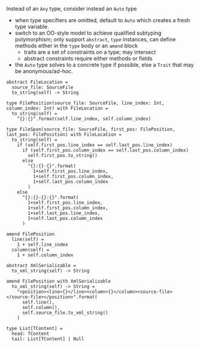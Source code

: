 Instead of an `Any` type, consider instead an `Auto` type
- when type specifiers are omitted, default to `Auto` which creates a fresh type
  variable.
- switch to an OO-style model to achieve qualified subtyping polymorphism;
  only support `abstract`, `type` instances, can define methods either in the
  `type` body or an `amend` block
  - traits are a set of constraints on a type; may intersect
  - abstract constraints require either methods or fields
- the `Auto` type solves to a concrete type if possible, else a `Trait` that may
  be anonymous/ad-hoc.

```
abstract FileLocation =
  source_file: SourceFile
  to_string(self) -> String

type FilePosition(source_file: SourceFile, line_index: Int, column_index: Int) with FileLocation =
  to_string(self) =
    "{}:{}".format(self.line_index, self.column_index)

type FileSpan(source_file: SourceFile, first_pos: FilePosition, last_pos: FilePosition) with FileLocation =
  to_string(self) =
    if (self.first_pos.line_index == self.last_pos.line_index)
      if (self.first_pos.column_index == self.last_pos.column_index)
        self.first_pos.to_string()
      else
        "{}:{}-{}".format(
          1+self.first_pos.line_index,
          1+self.first_pos.column_index,
          1+self.last_pos.column_index
        )
    else
      "{}:{}-{}:{}".format(
        1+self.first_pos.line_index,
        1+self.first_pos.column_index,
        1+self.last_pos.line_index,
        1+self.last_pos.column_index
      )

amend FilePosition
  line(self) =
    1 + self.line_index
  column(self) =
    1 + self.column_index

abstract XmlSerializable =
  to_xml_string(self) -> String

amend FilePosition with XmlSerializable
  to_xml_string(self) -> String =
    "<position><line>{}</line><column>{}</column><source-file></source-file></position>".format(
      self.line(),
      self.column(),
      self.source_file.to_xml_string()
    )
```

```
type List[TContent] =
  head: TContent
  tail: List[TContent] | Null
```
